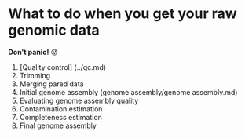 # What to do when you get your raw genomic data 

**Don't panic!** :cold_sweat:

1. [Quality control] (../qc.md)  
2. Trimming
3. Merging pared data
4. Initial genome assembly (genome assembly/genome assembly.md)
5. Evaluating genome assembly quality
6. Contamination estimation
7. Completeness estimation
8. Final genome assembly
